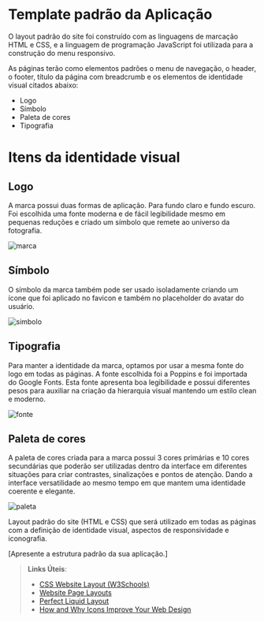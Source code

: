 # Template padrão da Aplicação

O layout padrão do site foi construído com as linguagens de marcação HTML e CSS, e a linguagem de programação JavaScript foi utilizada para a construção do menu responsivo.

As páginas terão como elementos padrões o menu de navegação, o header, o footer, título da página com breadcrumb e os elementos de identidade visual citados abaixo:
- Logo
- Símbolo
- Paleta de cores
- Tipografia

# Itens da identidade visual

## Logo
A marca possui duas formas de aplicação. Para fundo claro e fundo escuro. Foi escolhida uma fonte moderna e de fácil legibilidade mesmo em pequenas reduções e criado um símbolo que remete ao universo da fotografia.

![marca](https://github.com/user-attachments/assets/54ddb0d4-8166-4f52-8c4d-0912d50294df)

## Símbolo
O símbolo da marca também pode ser usado isoladamente criando um ícone que foi aplicado no favicon e também no placeholder do avatar do usuário.

![simbolo](https://github.com/user-attachments/assets/8e280063-9f69-4daf-ac85-f11f9487db40)

## Tipografia
Para manter a identidade da marca, optamos por usar a mesma fonte do logo em todas as páginas. A fonte escolhida foi a Poppins e foi importada do Google Fonts. Esta fonte apresenta boa legibilidade e possui diferentes pesos para auxiliar na criação da hierarquia visual mantendo um estilo clean e moderno.

![fonte](https://github.com/user-attachments/assets/b47dca00-c026-4e81-8767-b07091c5c6fd)

## Paleta de cores
A paleta de cores criada para a marca possui 3 cores primárias e 10 cores secundárias que poderão ser utilizadas dentro da interface em diferentes situações para criar contrastes, sinalizações e pontos de atenção. Dando a interface versatilidade ao mesmo tempo em que mantem uma identidade coerente e elegante.

![paleta](https://github.com/user-attachments/assets/0a94ed70-2b69-4f5c-bbb7-be1a10bb86c2)




Layout padrão do site (HTML e CSS) que será utilizado em todas as páginas com a definição de identidade visual, aspectos de responsividade e iconografia.

[Apresente a estrutura padrão da sua aplicação.]

> **Links Úteis**:
>
> - [CSS Website Layout (W3Schools)](https://www.w3schools.com/css/css_website_layout.asp)
> - [Website Page Layouts](http://www.cellbiol.com/bioinformatics_web_development/chapter-3-your-first-web-page-learning-html-and-css/website-page-layouts/)
> - [Perfect Liquid Layout](https://matthewjamestaylor.com/perfect-liquid-layouts)
> - [How and Why Icons Improve Your Web Design](https://usabilla.com/blog/how-and-why-icons-improve-you-web-design/)
